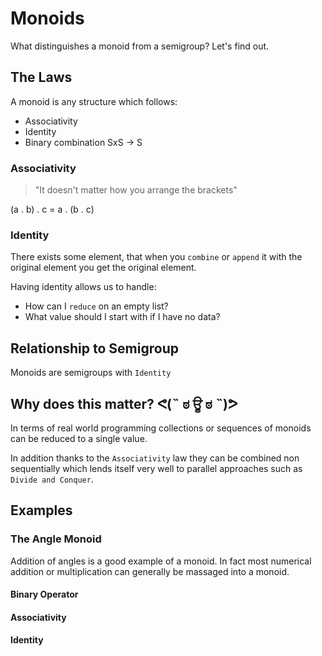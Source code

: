 # Monoids
What distinguishes a monoid from a semigroup? Let's find out.

## The Laws
A monoid is any structure which follows:
- Associativity
- Identity
- Binary combination SxS -> S

### Associativity
> "It doesn't matter how you arrange the brackets"

(a . b) . c = a . (b . c)

### Identity
There exists some element, that when you `combine` or `append` it with the original element you get the original element.

Having identity allows us to handle:
- How can I `reduce` on an empty list?
- What value should I start with if I have no data?

## Relationship to Semigroup
Monoids are semigroups with `Identity`

## Why does this matter? ᕙ(˵ ಠ ਊ ಠ ˵)ᕗ
In terms of real world programming collections or sequences of monoids can be reduced to a single value.

In addition thanks to the `Associativity` law they can be combined non sequentially which lends itself very well to parallel approaches such as `Divide and Conquer`.

## Examples

### The Angle Monoid
Addition of angles is a good example of a monoid. In fact most numerical addition or multiplication can generally be massaged into a monoid.

#### Binary Operator


#### Associativity


#### Identity
